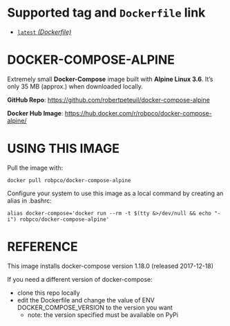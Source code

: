 # Supported tag and `Dockerfile` link

- [`latest` _(Dockerfile)_](https://github.com/robertpeteuil/docker-compose-alpine/blob/master/Dockerfile)


# DOCKER-COMPOSE-ALPINE

Extremely small **Docker-Compose** image built with **Alpine Linux 3.6**.  It’s only 35 MB (approx.) when downloaded locally.

**GitHub Repo**: <https://github.com/robertpeteuil/docker-compose-alpine>

**Docker Hub Image**: <https://hub.docker.com/r/robpco/docker-compose-alpine/>

# USING THIS IMAGE

Pull the image with:

```shell
docker pull robpco/docker-compose-alpine
```

Configure your system to use this image as a local command by creating an alias in .bashrc:

```shell
alias docker-compose='docker run --rm -t $(tty &>/dev/null && echo "-i") robpco/docker-compose-alpine'
```

# REFERENCE

This image installs docker-compose version 1.18.0 (released 2017-12-18)

If you need a different version of docker-compose:
- clone this repo locally
- edit the Dockerfile and change the value of ENV DOCKER_COMPOSE_VERSION to the version you want
  - note: the version specified must be available on PyPi
